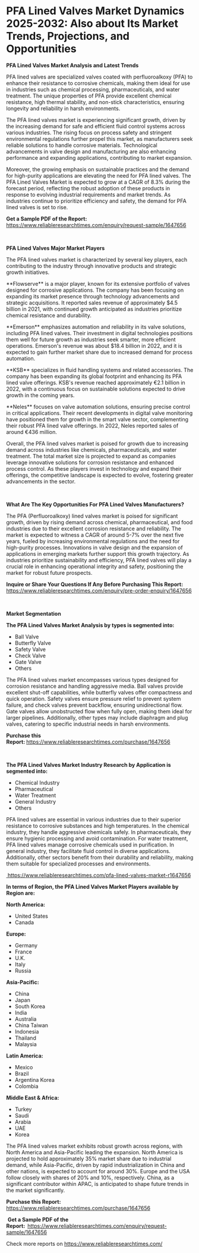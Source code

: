<p><h1>PFA Lined Valves Market Dynamics 2025-2032: Also about Its Market Trends, Projections, and Opportunities</h1></p><p><strong>PFA Lined Valves Market Analysis and Latest Trends</strong></p>
<p><p>PFA lined valves are specialized valves coated with perfluoroalkoxy (PFA) to enhance their resistance to corrosive chemicals, making them ideal for use in industries such as chemical processing, pharmaceuticals, and water treatment. The unique properties of PFA provide excellent chemical resistance, high thermal stability, and non-stick characteristics, ensuring longevity and reliability in harsh environments.</p><p>The PFA lined valves market is experiencing significant growth, driven by the increasing demand for safe and efficient fluid control systems across various industries. The rising focus on process safety and stringent environmental regulations further propel this market, as manufacturers seek reliable solutions to handle corrosive materials. Technological advancements in valve design and manufacturing are also enhancing performance and expanding applications, contributing to market expansion.</p><p>Moreover, the growing emphasis on sustainable practices and the demand for high-purity applications are elevating the need for PFA lined valves. The PFA Lined Valves Market is expected to grow at a CAGR of 8.3% during the forecast period, reflecting the robust adoption of these products in response to evolving industrial requirements and market trends. As industries continue to prioritize efficiency and safety, the demand for PFA lined valves is set to rise.</p></p>
<p><strong>Get a Sample PDF of the Report:&nbsp;</strong> <a href="https://www.reliableresearchtimes.com/enquiry/request-sample/1647656?utm_campaign=2300&utm_medium=2&utm_source=Github&utm_content=ia&utm_term=21022025&utm_id=pfa-lined-valves">https://www.reliableresearchtimes.com/enquiry/request-sample/1647656</a></p>
<p>&nbsp;</p>
<p><strong>PFA Lined Valves Major Market Players</strong></p>
<p><p>The PFA lined valves market is characterized by several key players, each contributing to the industry through innovative products and strategic growth initiatives. </p><p>**Flowserve** is a major player, known for its extensive portfolio of valves designed for corrosive applications. The company has been focusing on expanding its market presence through technology advancements and strategic acquisitions. It reported sales revenue of approximately $4.5 billion in 2021, with continued growth anticipated as industries prioritize chemical resistance and durability.</p><p>**Emerson** emphasizes automation and reliability in its valve solutions, including PFA lined valves. Their investment in digital technologies positions them well for future growth as industries seek smarter, more efficient operations. Emerson's revenue was about $18.4 billion in 2022, and it is expected to gain further market share due to increased demand for process automation.</p><p>**KSB** specializes in fluid handling systems and related accessories. The company has been expanding its global footprint and enhancing its PFA lined valve offerings. KSB's revenue reached approximately €2.1 billion in 2022, with a continuous focus on sustainable solutions expected to drive growth in the coming years.</p><p>**Neles** focuses on valve automation solutions, ensuring precise control in critical applications. Their recent developments in digital valve monitoring have positioned them for growth in the smart valve sector, complementing their robust PFA lined valve offerings. In 2022, Neles reported sales of around €436 million.</p><p>Overall, the PFA lined valves market is poised for growth due to increasing demand across industries like chemicals, pharmaceuticals, and water treatment. The total market size is projected to expand as companies leverage innovative solutions for corrosion resistance and enhanced process control. As these players invest in technology and expand their offerings, the competitive landscape is expected to evolve, fostering greater advancements in the sector.</p></p>
<p>&nbsp;</p>
<p><strong>What Are The Key Opportunities For PFA Lined Valves Manufacturers?</strong></p>
<p><p>The PFA (Perfluoroalkoxy) lined valves market is poised for significant growth, driven by rising demand across chemical, pharmaceutical, and food industries due to their excellent corrosion resistance and reliability. The market is expected to witness a CAGR of around 5-7% over the next five years, fueled by increasing environmental regulations and the need for high-purity processes. Innovations in valve design and the expansion of applications in emerging markets further support this growth trajectory. As industries prioritize sustainability and efficiency, PFA lined valves will play a crucial role in enhancing operational integrity and safety, positioning the market for robust future prospects.</p></p>
<p><strong>Inquire or Share Your Questions If Any Before Purchasing This Report:</strong> <a href="https://www.reliableresearchtimes.com/enquiry/pre-order-enquiry/1647656?utm_campaign=2300&utm_medium=2&utm_source=Github&utm_content=ia&utm_term=21022025&utm_id=pfa-lined-valves">https://www.reliableresearchtimes.com/enquiry/pre-order-enquiry/1647656</a></p>
<p>&nbsp;</p>
<p><strong>Market Segmentation</strong></p>
<p><strong>The PFA Lined Valves Market Analysis by types is segmented into:</strong></p>
<p><ul><li>Ball Valve</li><li>Butterfly Valve</li><li>Safety Valve</li><li>Check Valve</li><li>Gate Valve</li><li>Others</li></ul></p>
<p><p>The PFA lined valves market encompasses various types designed for corrosion resistance and handling aggressive media. Ball valves provide excellent shut-off capabilities, while butterfly valves offer compactness and quick operation. Safety valves ensure pressure relief to prevent system failure, and check valves prevent backflow, ensuring unidirectional flow. Gate valves allow unobstructed flow when fully open, making them ideal for larger pipelines. Additionally, other types may include diaphragm and plug valves, catering to specific industrial needs in harsh environments.</p></p>
<p><strong>Purchase this Report:&nbsp;</strong><a href="https://www.reliableresearchtimes.com/purchase/1647656?utm_campaign=2300&utm_medium=2&utm_source=Github&utm_content=ia&utm_term=21022025&utm_id=pfa-lined-valves">https://www.reliableresearchtimes.com/purchase/1647656</a></p>
<p>&nbsp;</p>
<p><strong>The PFA Lined Valves Market Industry Research by Application is segmented into:</strong></p>
<p><ul><li>Chemical Industry</li><li>Pharmaceutical</li><li>Water Treatment</li><li>General Industry</li><li>Others</li></ul></p>
<p><p>PFA lined valves are essential in various industries due to their superior resistance to corrosive substances and high temperatures. In the chemical industry, they handle aggressive chemicals safely. In pharmaceuticals, they ensure hygienic processing and avoid contamination. For water treatment, PFA lined valves manage corrosive chemicals used in purification. In general industry, they facilitate fluid control in diverse applications. Additionally, other sectors benefit from their durability and reliability, making them suitable for specialized processes and environments.</p></p>
<p><a href="https://www.reliableresearchtimes.com/pfa-lined-valves-market-r1647656?utm_campaign=2300&utm_medium=2&utm_source=Github&utm_content=ia&utm_term=21022025&utm_id=pfa-lined-valves">&nbsp;https://www.reliableresearchtimes.com/pfa-lined-valves-market-r1647656</a></p>
<p><strong>In terms of Region, the PFA Lined Valves Market Players available by Region are:</strong></p>
<p>
    <p> <strong> North America: </strong>
        <ul>
            <li>United States</li>
            <li>Canada</li>
        </ul>
        </p> 
    <p> <strong> Europe: </strong>
        <ul>
            <li>Germany</li>
            <li>France</li>
            <li>U.K.</li>
            <li>Italy</li>
            <li>Russia</li>
        </ul>
        </p> 
    <p> <strong> Asia-Pacific: </strong>
        <ul>
            <li>China</li>
            <li>Japan</li>
            <li>South Korea</li>
            <li>India</li>
            <li>Australia</li>
            <li>China Taiwan</li>
            <li>Indonesia</li>
            <li>Thailand</li>
            <li>Malaysia</li>
        </ul>
        </p> 
    <p> <strong> Latin America: </strong>
        <ul>
            <li>Mexico</li>
            <li>Brazil</li>
            <li>Argentina Korea</li>
            <li>Colombia</li>
        </ul>
        </p> 
    <p> <strong> Middle East & Africa: </strong>
        <ul>
            <li>Turkey</li>
            <li>Saudi</li>
            <li>Arabia</li>
            <li>UAE</li>
            <li>Korea</li>
        </ul>
    </p>
    </p>
<p><p>The PFA lined valves market exhibits robust growth across regions, with North America and Asia-Pacific leading the expansion. North America is projected to hold approximately 35% market share due to industrial demand, while Asia-Pacific, driven by rapid industrialization in China and other nations, is expected to account for around 30%. Europe and the USA follow closely with shares of 20% and 10%, respectively. China, as a significant contributor within APAC, is anticipated to shape future trends in the market significantly.</p></p>
<p><strong>Purchase this Report: </strong><a href="https://www.reliableresearchtimes.com/purchase/1647656?utm_campaign=2300&utm_medium=2&utm_source=Github&utm_content=ia&utm_term=21022025&utm_id=pfa-lined-valves">https://www.reliableresearchtimes.com/purchase/1647656</a></p>
<p>&nbsp;<strong>Get a Sample PDF of the Report:&nbsp;&nbsp;</strong><a href="https://www.reliableresearchtimes.com/enquiry/request-sample/1647656?utm_campaign=2300&utm_medium=2&utm_source=Github&utm_content=ia&utm_term=21022025&utm_id=pfa-lined-valves">https://www.reliableresearchtimes.com/enquiry/request-sample/1647656</a></p>
<p><strong></strong></p>
<p>Check more reports on <a href="https://www.reliableresearchtimes.com/?utm_campaign=2300&utm_medium=2&utm_source=Github&utm_content=ia&utm_term=21022025&utm_id=pfa-lined-valves">https://www.reliableresearchtimes.com/</a></p>